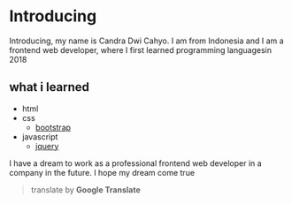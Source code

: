 # Introducing

Introducing, my name is Candra Dwi Cahyo.  I am from Indonesia and I am a frontend web developer, where I first learned programming languages ​​in 2018


## what i learned

* html
* css
  * [bootstrap](https://getbootstrap.com)
* javascript
  * [jquery](https://jquery.com)

I have a dream to work as a professional frontend web developer in a company in the future.  I hope my dream come true

> translate by **Google Translate**
